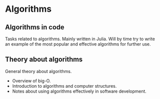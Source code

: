 # Algorithms

## Algorithms in code
Tasks related to algorithms. 
Mainly written in Julia.
Will by time try to write an example of the most popular and effective algorithms for further use.

## Theory about algorithms
General theory about algorithms.
- Overview of big-O.
- Introduction to algorithms and computer structures.
- Notes about using algorithms effectively in software development. 
